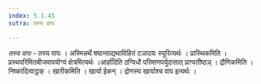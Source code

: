 ```yaml
---
index: 5.1.45
sutra: तस्य वापः

---
```

_तस्य वापः_ - तस्य वापः । अस्मिन्नर्थे षष्ठन्ताद्यथाविहितं टञादयः स्युरित्यर्थः । प्रास्थिकमिति । प्रस्थपरिमितबीजवापयोग्यं क्षेत्रमित्यर्थः ।आर्हा॑दिति ठग्विधौ परिमाणपर्युदासात् प्राग्वतीष्ठञ् । द्रौणिकमिति । निष्कादित्वाट्ठक् । खारीकमिति । खार्या ईकन् । द्रोणस्य खार्याश्च वाप इत्यर्थः ।